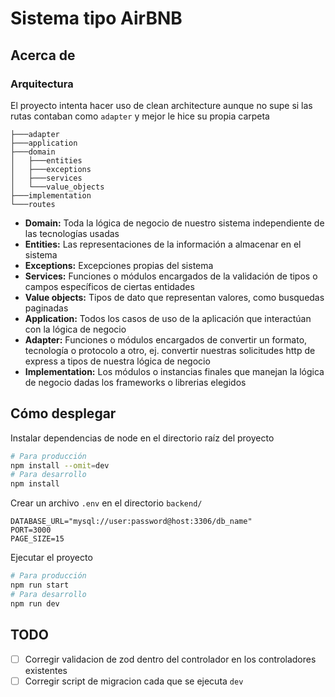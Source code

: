# Sistema tipo AirBNB

## Acerca de

### Arquitectura

El proyecto intenta hacer uso de clean architecture aunque no supe
si las rutas contaban como `adapter` y mejor le hice su propia carpeta

```
├───adapter
├───application
├───domain
│   ├───entities
│   ├───exceptions
│   ├───services
│   └───value_objects
├───implementation
└───routes
```

- **Domain:** Toda la lógica de negocio de nuestro sistema independiente
de las tecnologías usadas
- **Entities:** Las representaciones de la información a almacenar en
  el sistema
- **Exceptions:** Excepciones propias del sistema
- **Services:** Funciones o módulos encargados de la validación de tipos
  o campos específicos de ciertas entidades
- **Value objects:** Tipos de dato que representan valores, como busquedas
  paginadas
- **Application:** Todos los casos de uso de la aplicación que interactúan
  con la lógica de negocio
- **Adapter:** Funciones o módulos encargados de convertir un formato,
  tecnología o protocolo a otro, ej. convertir nuestras solicitudes http
  de express a tipos de nuestra lógica de negocio
- **Implementation:** Los módulos o instancias finales que manejan la
  lógica de negocio dadas los frameworks o librerias elegidos

## Cómo desplegar

Instalar dependencias de node en el directorio raíz del proyecto

```bash
# Para producción
npm install --omit=dev
# Para desarrollo
npm install
```

Crear un archivo `.env` en el directorio `backend/`

```
DATABASE_URL="mysql://user:password@host:3306/db_name"
PORT=3000
PAGE_SIZE=15
```

Ejecutar el proyecto

```bash
# Para producción
npm run start
# Para desarrollo
npm run dev
```

## TODO
- [ ] Corregir validacion de zod dentro del controlador en los controladores
    existentes
- [ ] Corregir script de migracion cada que se ejecuta `dev`
